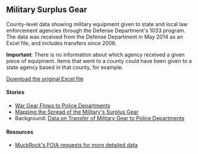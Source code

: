 ## Military Surplus Gear

County-level data showing military equipment given to state and local law enforcement agencies through the Defense Department's 1033 program. The data was received from the Defense Department in May 2014 as an Excel file, and includes transfers since 2006.

**Important**: There is no information about which agency received a given piece of equipment. Items that went to a county could have been given to a state agency based in that county, for example.

[Download the original Excel file](https://github.com/TheUpshot/Military-Surplus-Gear/raw/master/1033-program-foia-may-2014.xlsx)

#### Stories

* [War Gear Flows to Police Departments](http://www.nytimes.com/2014/06/09/us/war-gear-flows-to-police-departments.html)
* [Mapping the Spread of the Military's Surplus Gear](http://www.nytimes.com/interactive/2014/08/15/us/surplus-military-equipment-map.html)
* Background: [Data on Transfer of Military Gear to Police Departments](http://www.nytimes.com/2014/08/20/upshot/data-on-transfer-of-military-gear-to-police-departments.html)

#### Resources

* [MuckRock's FOIA requests for more detailed data](https://www.muckrock.com/news/archives/2014/aug/15/we-have-pentagon-1033-program-data/)
